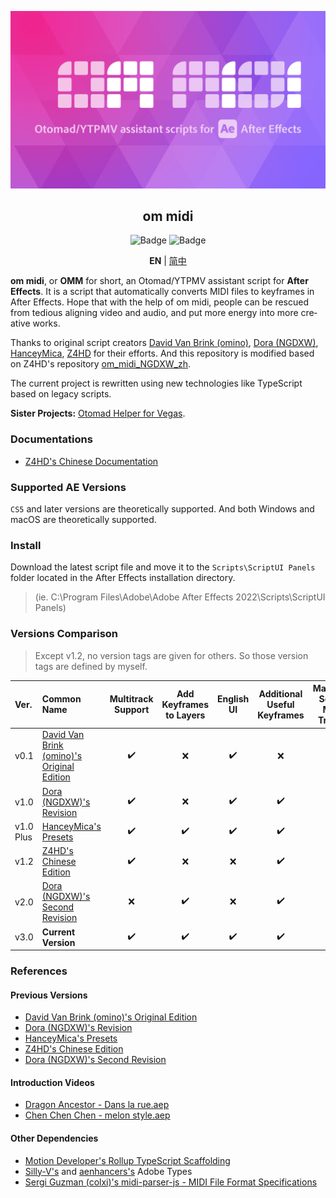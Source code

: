 <div lang="en">

[![Cover](cover.png)](#om_midi)
<div align="center">
	<h2 id="om_midi">om midi</h2>
	<img src="https://img.shields.io/badge/STATE-AWAITING%20RELEASE-yellow?style=flat-square" alt="Badge" />
	<img src="https://img.shields.io/badge/VERSION-3.0.1‐BETA-orange?style=flat-square" alt="Badge" />

**EN** | [简中](README_zh-CN.md)
</div>

**om midi**, or **OMM** for short, an Otomad/YTPMV assistant script for **After Effects**. It is a script that automatically converts MIDI files to keyframes in After Effects. Hope that with the help of om midi, people can be rescued from tedious aligning video and audio, and put more energy into more creative works.

Thanks to original script creators [David Van Brink (omino)](http://omino.com/), [Dora (NGDXW)](https://space.bilibili.com/40208180), [HanceyMica](https://space.bilibili.com/66940276), [Z4HD](https://github.com/Z4HD) for their efforts. And this repository is modified based on Z4HD's repository [om_midi_NGDXW_zh](https://github.com/Z4HD/om_midi_NGDXW_zh).

The current project is rewritten using new technologies like TypeScript based on legacy scripts.

**Sister Projects:** [Otomad Helper for Vegas](https://github.com/otomad/OtomadHelper).

### Documentations
* [Z4HD's Chinese Documentation](https://om.z4hd.cf/)

### Supported AE Versions
`CS5` and later versions are theoretically supported. And both Windows and macOS are theoretically supported.

### Install
Download the latest script file and move it to the `Scripts\ScriptUI Panels` folder located in the After Effects installation directory.
> (ie. C:\\Program Files\\Adobe\\Adobe After Effects 2022\\Scripts\\ScriptUI Panels)

### Versions Comparison
> Except v1.2, no version tags are given for others. So those version tags are defined by myself.

Ver. | Common Name | Multitrack Support | Add Keyframes to Layers | English UI | Additional Useful Keyframes | Manually Select MIDI Tracks | Change BPM
:--- | :--- | :---: | :---: | :---: | :---: | :---: | :---:
v0.1 | [David Van Brink (omino)'s Original Edition](http://omino.com/pixelblog/2011/12/26/ae-hello-again-midi/) | ✔️ | ❌ | ✔️ | ❌ | ❌ | ❌ | ❌
v1.0 | [Dora (NGDXW)'s Revision](https://www.bilibili.com/read/cv170398) | ✔️ | ❌ | ✔️ | ✔️ | ❌ | ❌
v1.0 Plus | [HanceyMica's Presets](https://www.bilibili.com/video/av29649969) | ✔️ | ✔️ | ✔️ | ✔️ | ❌ | ❌
v1.2 | [Z4HD's Chinese Edition](https://github.com/Z4HD/om_midi_NGDXW_zh) | ✔️ | ❌ | ❌ | ✔️ | ❌ | ❌
v2.0 | [Dora (NGDXW)'s Second Revision](https://www.bilibili.com/read/cv1217487) | ❌ | ✔️ | ❌ | ✔️ | ❌ | ❌
v3.0 | **Current Version** | ✔️ | ✔️ | ✔️ | ✔️ | ✔️ | ✔️

### References
#### Previous Versions
* [David Van Brink (omino)'s Original Edition](http://omino.com/pixelblog/2011/12/26/ae-hello-again-midi/)
* [Dora (NGDXW)'s Revision](https://www.bilibili.com/read/cv170398)
* [HanceyMica's Presets](https://www.bilibili.com/video/av29649969)
* [Z4HD's Chinese Edition](https://github.com/Z4HD/om_midi_NGDXW_zh)
* [Dora (NGDXW)'s Second Revision](https://www.bilibili.com/read/cv1217487)
#### Introduction Videos
* [Dragon Ancestor - Dans la rue.aep](https://www.bilibili.com/video/av9228581)
* [Chen Chen Chen - melon style.aep](https://www.bilibili.com/video/av9778499)
#### Other Dependencies
* [Motion Developer's Rollup TypeScript Scaffolding](https://github.com/motiondeveloper/expression-globals-typescript)
* [Silly-V's](https://github.com/Silly-V/Adobe-TS-ExtendScript) and [aenhancers's](https://github.com/aenhancers/Types-for-Adobe) Adobe Types
* [Sergi Guzman (colxi)'s midi-parser-js - MIDI File Format Specifications](https://github.com/colxi/midi-parser-js/wiki/MIDI-File-Format-Specifications)

</div>
